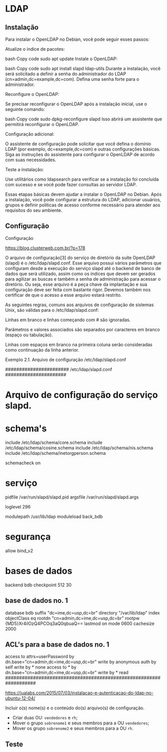 # LDAP

## Instalação

Para instalar o OpenLDAP no Debian, você pode seguir esses passos:

Atualize o índice de pacotes:

bash
Copy code
sudo apt update
Instale o OpenLDAP:

bash
Copy code
sudo apt install slapd ldap-utils
Durante a instalação, você será solicitado a definir a senha do administrador do LDAP (cn=admin,dc=example,dc=com). Defina uma senha forte para o administrador.

Reconfigure o OpenLDAP:

Se precisar reconfigurar o OpenLDAP após a instalação inicial, use o seguinte comando:

bash
Copy code
sudo dpkg-reconfigure slapd
Isso abrirá um assistente que permitirá reconfigurar o OpenLDAP.

Configuração adicional:

O assistente de configuração pode solicitar que você defina o domínio LDAP (por exemplo, dc=example,dc=com) e outras configurações básicas. Siga as instruções do assistente para configurar o OpenLDAP de acordo com suas necessidades.

Teste a instalação:

Use utilitários como ldapsearch para verificar se a instalação foi concluída com sucesso e se você pode fazer consultas ao servidor LDAP.

Essas etapas básicas devem ajudar a instalar o OpenLDAP no Debian. Após a instalação, você pode configurar a estrutura do LDAP, adicionar usuários, grupos e definir políticas de acesso conforme necessário para atender aos requisitos do seu ambiente.








## Configuração

Configuração

https://blog.clusterweb.com.br/?p=178

O arquivo de configuração[3] do serviço de diretório da suíte OpenLDAP (slapd) é o /etc/ldap/slapd.conf. Esse arquivo possui vários parâmetros que configuram desde a execução do serviço slapd até o backend de banco de dados que será utilizado, assim como os índices que devem ser gerados para agilizar as buscas e também a senha de administração para acessar o diretório. Ou seja, esse arquivo é a peça chave da implantação e sua configuração deve ser feita com bastante rigor. Devemos também nos certificar de que o acesso a esse arquivo estará restrito.

As seguintes regras, comuns aos arquivos de configuração de sistemas Unix, são válidas para o /etc/ldap/slapd.conf:

Linhas em branco e linhas começando com # são ignoradas.

Parâmetros e valores associados são separados por caracteres em branco (espaço ou tabulação).

Linhas com espaços em branco na primeira coluna serão consideradas como continuação da linha anterior.

Exemplo 2.1. Arquivo de configuração /etc/ldap/slapd.conf

####################### /etc/ldap/slapd.conf ######################
# Arquivo de configuração do serviço slapd.

# schema's
include         /etc/ldap/schema/core.schema
include         /etc/ldap/schema/cosine.schema
include         /etc/ldap/schema/nis.schema
include         /etc/ldap/schema/inetorgperson.schema

schemacheck     on

# serviço
pidfile         /var/run/slapd/slapd.pid
argsfile        /var/run/slapd/slapd.args

loglevel        296

modulepath      /usr/lib/ldap
moduleload      back_bdb

# segurança
allow           bind_v2

# bases de dados
backend         bdb
checkpoint 512 30

## base de dados no. 1
database        bdb
suffix          "dc=ime,dc=usp,dc=br"
directory       "/var/lib/ldap"
index           objectClass     eq
rootdn          "cn=admin,dc=ime,dc=usp,dc=br"
rootpw          {MD5}Xr4ilOzQ4PCOq3aQ0qbuaQ==
lastmod         on
mode            0600
cachesize       2000

## ACL's para a base de dados no. 1
access to attrs=userPassword
       by dn.base="cn=admin,dc=ime,dc=usp,dc=br" write
       by anonymous auth
       by self write
       by * none
access to * 
       by dn.base="cn=admin,dc=ime,dc=usp,dc=br" write
       by * read
###################################################################


https://jualabs.com/2015/07/03/instalacao-e-autenticacao-do-ldap-no-ubuntu-12-04/

Incluir o(s) nome(s) e o conteúdo do(s) arquivo(s) de configuração.

- Criar duas OU: `vendedores` e `rh`;
- Mover o grupo `sobrenome1` e seus membros para a OU `vendedores`;
- Mover os grupo `sobrenome2` e seus membros para a OU `rh`.

## Teste


